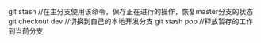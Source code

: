 git stash  //在主分支使用该命令，保存正在进行的操作，恢复master分支的状态
git checkout dev  //切换到自己的本地开发分支
git stash pop  //释放暂存的工作到当前分支